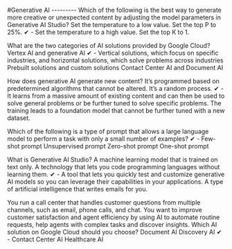 #Generative AI ---------
Which of the following is the best way to generate more creative or unexpected content by adjusting the model parameters in Generative AI Studio?
Set the temperature to a low value.
Set the top P to 25%.
✔ - Set the temperature to a high value.
Set the top K to 1.

What are the two categories of AI solutions provided by Google Cloud?
Vertex AI and generative AI
✔ - Vertical solutions, which focus on specific industries, and horizontal solutions, which solve problems across industries
Prebuilt solutions and custom solutions
Contact Center AI and Document AI

How does generative AI generate new content?
It’s programmed based on predetermined algorithms that cannot be altered.
It’s a random process.
✔ - It learns from a massive amount of existing content and can then be used to solve general problems or be further tuned to solve specific problems.
The training leads to a foundation model that cannot be further tuned with a new dataset.

Which of the following is a type of prompt that allows a large language model to perform a task with only a small number of examples?
✔ - Few-shot prompt
Unsupervised prompt
Zero-shot prompt
One-shot prompt

What is Generative AI Studio?
A machine learning model that is trained on text only.
A technology that lets you code programming languages without learning them.
✔ - A tool that lets you quickly test and customize generative AI models so you can leverage their capabilities in your applications.
A type of artificial intelligence that writes emails for you.

You run a call center that handles customer questions from multiple channels, such as email, phone calls, and chat. You want to improve customer satisfaction and agent efficiency by using AI to automate routine requests, help agents with complex tasks and discover insights. Which AI solution on Google Cloud should you choose?
Document AI
Discovery AI
✔ - Contact Center AI
Healthcare AI
